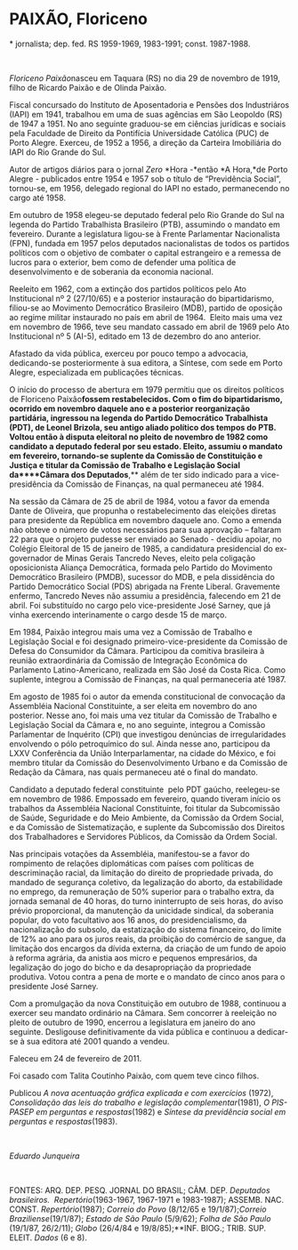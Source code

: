 PAIXÃO, Floriceno
=================

\* jornalista; dep. fed. RS 1959-1969, 1983-1991; const. 1987-1988.

 

*Floriceno Paixão*nasceu em Taquara (RS) no dia 29 de novembro de 1919,
filho de Ricardo Paixão e de Olinda Paixão.

Fiscal concursado do Instituto de Aposentadoria e Pensões dos
Industriáros (IAPI) em 1941, trabalhou em uma de suas agências em São
Leopoldo (RS) de 1947 a 1951. No ano seguinte graduou-se em ciências
jurídicas e sociais pela Faculdade de Direito da Pontifícia Universidade
Católica (PUC) de Porto Alegre. Exerceu, de 1952 a 1956, a direção da
Carteira Imobiliária do IAPI do Rio Grande do Sul.

Autor de artigos diários para o jornal *Zero* *Hora -*então *A Hora,*de
Porto Alegre - publicados entre 1954 e 1957 sob o título de “Previdência
Social”, tornou-se, em 1956, delegado regional do IAPI no estado,
permanecendo no cargo até 1958.

Em outubro de 1958 elegeu-se deputado federal pelo Rio Grande do Sul na
legenda do Partido Trabalhista Brasileiro (PTB), assumindo o mandato em
fevereiro. Durante a legislatura ligou-se à Frente Parlamentar
Nacionalista (FPN), fundada em 1957 pelos deputados nacionalistas de
todos os partidos políticos com o objetivo de combater o capital
estrangeiro e a remessa de lucros para o exterior, bem como de defender
uma política de desenvolvimento e de soberania da economia nacional. 

Reeleito em 1962, com a extinção dos partidos políticos pelo Ato
Institucional nº 2 (27/10/65) e a posterior instauração do
bipartidarismo, filiou-se ao Movimento Democrático Brasileiro (MDB),
partido de oposição ao regime militar instaurado no país em abril de
1964.  Eleito mais uma vez em novembro de 1966, teve seu mandato cassado
em abril de 1969 pelo Ato Institucional nº 5 (AI-5), editado em 13 de
dezembro do ano anterior.

Afastado da vida pública, exerceu por pouco tempo a advocacia,
dedicando-se posteriormente à sua editora, a Síntese, com sede em Porto
Alegre, especializada em publicações técnicas.

O início do processo de abertura em 1979 permitiu que os direitos
políticos de Floriceno Paixão**fossem restabelecidos. Com o fim do
bipartidarismo, ocorrido em novembro daquele ano e a posterior
reorganização partidária, ingressou na legenda do Partido Democrático
Trabalhista (PDT), de Leonel Brizola, seu antigo aliado político dos
tempos do PTB. Voltou então à disputa eleitoral no pleito de novembro de
1982 como candidato a deputado federal por seu estado. Eleito, assumiu o
mandato em fevereiro, tornando-se suplente da Comissão de Constituição e
Justiça e titular da Comissão de Trabalho e Legislação Social
da****Câmara dos Deputados**,** além de ter sido indicado para a
vice-presidência da Comissão de Finanças, na qual permaneceu até 1984.

Na sessão da Câmara de 25 de abril de 1984, votou a favor da emenda
Dante de Oliveira, que propunha o restabelecimento das eleições diretas
para presidente da República em novembro daquele ano. Como a emenda não
obteve o número de votos necessários para sua aprovação – faltaram 22
para que o projeto pudesse ser enviado ao Senado - decidiu apoiar, no
Colégio Eleitoral de 15 de janeiro de 1985, a candidatura presidencial
do ex-governador de Minas Gerais Tancredo Neves, eleito pela coligação
oposicionista Aliança Democrática, formada pelo Partido do Movimento
Democrático Brasileiro (PMDB), sucessor do MDB, e pela dissidência do
Partido Democrático Social (PDS) abrigada na Frente Liberal. Gravemente
enfermo, Tancredo Neves não assumiu a presidência, falecendo em 21 de
abril. Foi substituído no cargo pelo vice-presidente José Sarney, que já
vinha exercendo interinamente o cargo desde 15 de março.

Em 1984, Paixão integrou mais uma vez a Comissão de Trabalho e
Legislação Social e foi designado primeiro-vice-presidente da Comissão
de Defesa do Consumidor da Câmara. Participou da comitiva brasileira à
reunião extraordinária da Comissão de Integração Econômica do Parlamento
Latino-Americano, realizada em São José da Costa Rica. Como suplente,
integrou a Comissão de Finanças, na qual permaneceria até 1987. 

Em agosto de 1985 foi o autor da emenda constitucional de convocação da
Assembléia Nacional Constituinte, a ser eleita em novembro do ano
posterior. Nesse ano, foi mais uma vez titular da Comissão de Trabalho e
Legislação Social da Câmara e, no ano seguinte, integrou a Comissão
Parlamentar de Inquérito (CPI) que investigou denúncias de
irregularidades envolvendo o pólo petroquímico do sul. Ainda nesse ano,
participou da LXXV Conferência da União Interparlamentar, na cidade do
México, e foi membro titular da Comissão do Desenvolvimento Urbano e da
Comissão de Redação da Câmara, nas quais permaneceu até o final do
mandato.

Candidato a deputado federal constituinte  pelo PDT gaúcho, reelegeu-se
em novembro de 1986. Empossado em fevereiro, quando tiveram início os
trabalhos da Assembléia Nacional Constituinte, foi titular da
Subcomissão de Saúde, Seguridade e do Meio Ambiente, da Comissão da
Ordem Social, e da Comissão de Sistematização, e suplente da Subcomissão
dos Direitos dos Trabalhadores e Servidores Públicos, da Comissão da
Ordem Social.

Nas principais votações da Assembléia, manifestou-se a favor do
rompimento de relações diplomáticas com países com políticas de
descriminação racial, da limitação do direito de propriedade privada, do
mandado de segurança coletivo, da legalização do aborto, da estabilidade
no emprego, da remuneração de 50% superior para o trabalho extra, da
jornada semanal de 40 horas, do turno ininterrupto de seis horas, do
aviso prévio proporcional, da manutenção da unicidade sindical, da
soberania popular, do voto facultativo aos 16 anos, do presidencialismo,
da nacionalização do subsolo, da estatização do sistema financeiro, do
limite de 12% ao ano para os juros reais, da proibição do comércio de
sangue, da limitação dos encargos da dívida externa, da criação de um
fundo de apoio à reforma agrária, da anistia aos micro e pequenos
empresários, da legalização do jogo do bicho e da desapropriação da
propriedade produtiva. Votou contra a pena de morte e o mandato de cinco
anos para o presidente José Sarney.

Com a promulgação da nova Constituição em outubro de 1988, continuou a
exercer seu mandato ordinário na Câmara. Sem concorrer à reeleição no
pleito de outubro de 1990, encerrou a legislatura em janeiro do ano
seguinte. Desligouse definitivamente da vida pública e continuou a
dedicar-se à sua editora até 2001 quando a vendeu.

Faleceu em 24 de fevereiro de 2011.

Foi casado com Talita Coutinho Paixão, com quem teve cinco filhos.

Publicou *A nova acentuação gráfica explicada e com exercícios* (1972),
*Consolidação das leis do trabalho e legislação complementar*(1981), *O
PIS-PASEP em perguntas e respostas*(1982) e *Síntese da previdência
social em perguntas e respostas*(1983).

 

*Eduardo Junqueira*

 

FONTES: ARQ. DEP. PESQ. JORNAL DO BRASIL; CÂM. DEP. *Deputados
brasileiros.  Repertório*(1963-1967, 1967-1971 e 1983-1987); ASSEMB.
NAC. CONST. *Repertório*(1987); *Correio do Povo* (8/12/65 e
19/1/87);*Correio Braziliense*(19/1/87); *Estado de São* *Paulo*
(5/9/62); *Folha de São Paulo* (19/1/87, 26/2/11); *Globo* (26/4/84 e
19/8/85);**INF. BIOG.; TRIB. SUP. ELEIT. *Dados* (6 e 8).
